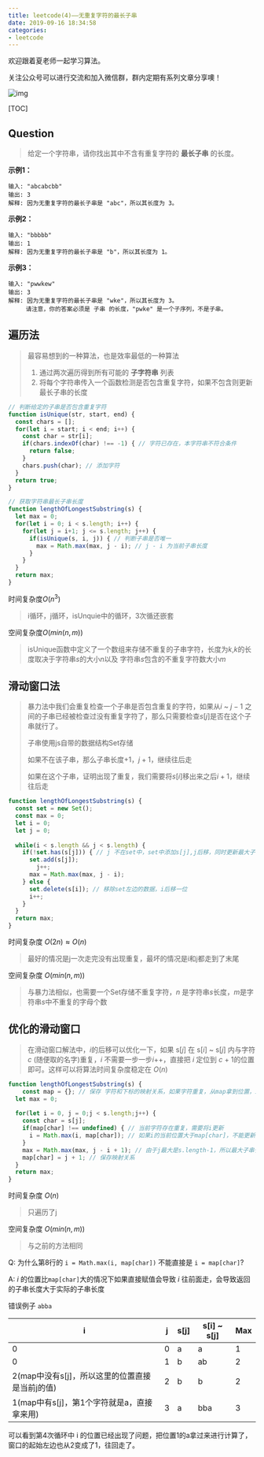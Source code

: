 ```yaml
---
title: leetcode(4)——无重复字符的最长子串
date: 2019-09-16 18:34:58
categories:
- leetcode
---
```


欢迎跟着夏老师一起学习算法。

关注公众号可以进行交流和加入微信群，群内定期有系列文章分享噢！

![img](https://static.ddhigh.com/blog/2019-08-26-060638.jpg)

[TOC]

## Question

> 给定一个字符串，请你找出其中不含有重复字符的 **最长子串** 的长度。

**示例1：**

```text
输入: "abcabcbb"
输出: 3 
解释: 因为无重复字符的最长子串是 "abc"，所以其长度为 3。
```

**示例2：**

```text
输入: "bbbbb"
输出: 1
解释: 因为无重复字符的最长子串是 "b"，所以其长度为 1。
```

**示例3：**

```text
输入: "pwwkew"
输出: 3
解释: 因为无重复字符的最长子串是 "wke"，所以其长度为 3。
     请注意，你的答案必须是 子串 的长度，"pwke" 是一个子序列，不是子串。
```

## 遍历法

> 最容易想到的一种算法，也是效率最低的一种算法
>
> 1. 通过两次遍历得到所有可能的 **子字符串** 列表
> 2. 将每个字符串传入一个函数检测是否包含重复字符，如果不包含则更新最长子串的长度

```javascript
// 判断给定的子串是否包含重复字符
function isUnique(str, start, end) {
  const chars = [];
  for(let i = start; i < end; i++) {
    const char = str[i];
    if(chars.indexOf(char) !== -1) { // 字符已存在，本字符串不符合条件
      return false;
    }
    chars.push(char); // 添加字符
  }
  return true;
}

// 获取字符串最长子串长度
function lengthOfLongestSubstring(s) {
  let max = 0;
  for(let i = 0; i < s.length; i++) {
    for(let j = i+1; j <= s.length; j++) {
      if(isUnique(s, i, j)) { // 判断子串是否唯一
        max = Math.max(max, j - i); // j - i 为当前子串长度
      }
    }
  }
  return max;
}
```

时间复杂度$O(n^3)$

> i循环，j循环，isUnquie中的循环，3次循还嵌套

空间复杂度$O(min(n,m))$

> isUnique函数中定义了一个数组来存储不重复的子串字符，长度为$k$,$k$的长度取决于字符串$s$的大小$n$以及 字符串$s$包含的不重复字符数大小$m$

## 滑动窗口法

> 暴力法中我们会重复检查一个子串是否包含重复的字符，如果从$i$ ~ $j-1$ 之间的子串已经被检查过没有重复字符了，那么只需要检查$s[j]$是否在这个子串就行了。
>
> 子串使用js自带的数据结构Set存储
>
> 如果不在该子串，那么子串长度+1，$j+1$，继续往后走
>
> 如果在这个子串，证明出现了重复，我们需要将$s[i]$移出来之后$i+1$，继续往后走

```javascript
function lengthOfLongestSubstring(s) {
  const set = new Set();
  const max = 0;
  let i = 0;
  let j = 0;
  
  while(i < s.length && j < s.length) {
    if(!set.has(s[j])) { // j 不在set中，set中添加s[j],j后移，同时更新最大子串长度
      set.add(s[j]);
     	j++;
      max = Math.max(max, j - i);
    } else {
      set.delete(s[i]); // 移除set左边的数据，i后移一位
      i++;
    }
  }
  return max;
}
```

时间复杂度 $O(2n) \approx O(n)$

> 最好的情况是j一次走完没有出现重复，最坏的情况是i和j都走到了末尾

空间复杂度 $O(min(n,m))$

> 与暴力法相似，也需要一个Set存储不重复字符，$n$ 是字符串$s$长度，$m$是字符串$s$中不重复的字母个数

## 优化的滑动窗口

> 在滑动窗口解法中，$i$的后移可以优化一下，如果 s$[j]$ 在 s[$i$] ~ s[$j$] 内与字符 $c$ (随便取的名字)重复，$i$ 不需要一步一步$i$++，直接把 $i$ 定位到 $c$ + 1的位置即可。这样可以将算法时间复杂度稳定在 $O(n)$

```javascript
function lengthOfLongestSubstring(s) {
	const map = {}; // 保存 字符和下标的映射关系，如果字符重复，从map拿到位置，i直接跳到这个位置
  let max = 0;
  
  for(let i = 0, j = 0;j < s.length;j++) {
    const char = s[j];
    if(map[char] !== undefined) { // 当前字符存在重复，需要将i更新
      i = Math.max(i, map[char]); // 如果i的当前位置大于map[char]，不能更新为map[char]
    }
    max = Math.max(max, j - i + 1); // 由于j最大是s.length-1，所以最大子串长度需要+1
    map[char] = j + 1; // 保存映射关系
  }
  return max;
}
```

时间复杂度 $O(n)$

> 只遍历了j

空间复杂度 $O(min(n,m))$

> 与之前的方法相同

Q: 为什么第8行的 `i = Math.max(i, map[char])` 不能直接是 `i = map[char]`?

A: $i$ 的位置比`map[char]`大的情况下如果直接赋值会导致 $i$ 往前面走，会导致返回的子串长度大于实际的子串长度

错误例子 `abba`

| i                                               | j    | s[j] | s[i] ~ s[j] | Max  |
| ----------------------------------------------- | ---- | ---- | ----------- | ---- |
| 0                                               | 0    | a    | a           | 1    |
| 0                                               | 1    | b    | ab          | 2    |
| 2(map中没有s[j]，所以这里的位置直接是当前j的值) | 2    | b    | b           | 2    |
| 1(map中有s[j]，第1个字符就是a，直接拿来用)      | 3    | a    | bba         | 3    |

可以看到第4次循环中 i 的位置已经出现了问题，把位置1的a拿过来进行计算了，窗口的起始左边也从2变成了1，往回走了。